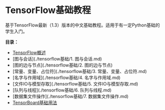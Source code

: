 # TensorFlow基础教程

基于TensorFlow最新（1.3）版本的中文基础教程。适用于有一定Python基础的学生入门。

**目录：**

* [TensorFlow概述](./tensorflow概述/tensorflow概述.md)
* [图与会话](./tensorflow基础/1. 图与会话.md)
* [图的边与节点](./tensorflow基础/2. 图的边与节点)
* [常量、变量、占位符](./tensorflow基础/3. 常量、变量、占位符.md)
* [名字与作用域](./tensorflow基础/4. 名字与作用域.md)
* [文件IO与模型存取](./tensorflow基础/5. 文件IO与模型存取.md)
* [队列与线程](./tensorflow基础/6. 队列与线程.md)
* [数据集文件操作](./tensorflow基础/7. 数据集文件操作.md)
* [TensorBoard基础用法](./tensorboard可视化/tensorboard基础用法.md)

